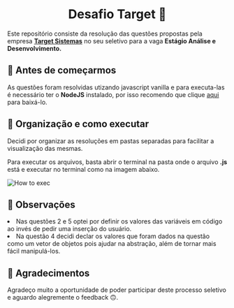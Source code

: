 <h1 align="center"> Desafio Target 🎯 </h1>

Este repositório consiste da resolução das questões propostas pela empresa <b><a href="https://targetsistemas.com.br/">Target Sistemas</a></b> no seu seletivo para a vaga <b>Estágio Análise e Desenvolvimento.</b>

## 🏁 Antes de começarmos
As questões foram resolvidas utizando javascript vanilla e para executa-las é necessário ter o <b>NodeJS</b> instalado, por isso recomendo que clique <a href="https://nodejs.org/en">aqui</a> para baixá-lo.

## 📁 Organização e como executar
Decidi por organizar as resoluções em pastas separadas para facilitar a visualização das mesmas.

Para executar os arquivos, basta abrir o terminal na pasta onde o arquivo <b>.js</b> está e executar no terminal como na imagem abaixo.

![How to exec](https://user-images.githubusercontent.com/36737845/228058918-a6a00807-617c-438a-897a-3542c2b9591c.png)

## 🧐 Observações
<li>Nas questões 2 e 5 optei por definir os valores das variáveis em código ao invés de pedir uma inserção do usuário.</li>
<li>Na questão 4 decidi declar os valores que foram dados na questão como um vetor de objetos pois ajudar na abstração, além de tornar mais fácil manipulá-los.</li>

## 🎉 Agradecimentos
Agradeço muito a oportunidade de poder participar deste processo seletivo e aguardo alegremente o feedback 🙃.
